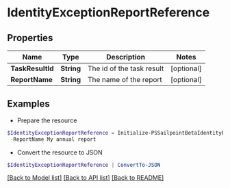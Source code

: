 # IdentityExceptionReportReference
## Properties

Name | Type | Description | Notes
------------ | ------------- | ------------- | -------------
**TaskResultId** | **String** | The id of the task result | [optional] 
**ReportName** | **String** | The name of the report | [optional] 

## Examples

- Prepare the resource
```powershell
$IdentityExceptionReportReference = Initialize-PSSailpointBetaIdentityExceptionReportReference  -TaskResultId null `
 -ReportName My annual report
```

- Convert the resource to JSON
```powershell
$IdentityExceptionReportReference | ConvertTo-JSON
```

[[Back to Model list]](../README.md#documentation-for-models) [[Back to API list]](../README.md#documentation-for-api-endpoints) [[Back to README]](../README.md)

